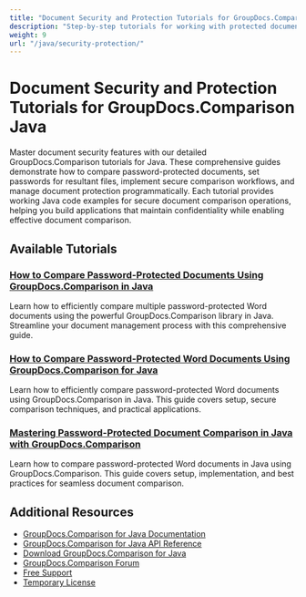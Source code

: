 ```yaml
---
title: "Document Security and Protection Tutorials for GroupDocs.Comparison Java"
description: "Step-by-step tutorials for working with protected documents and implementing security in comparison results with GroupDocs.Comparison for Java."
weight: 9
url: "/java/security-protection/"
---
```


# Document Security and Protection Tutorials for GroupDocs.Comparison Java

Master document security features with our detailed GroupDocs.Comparison tutorials for Java. These comprehensive guides demonstrate how to compare password-protected documents, set passwords for resultant files, implement secure comparison workflows, and manage document protection programmatically. Each tutorial provides working Java code examples for secure document comparison operations, helping you build applications that maintain confidentiality while enabling effective document comparison.

## Available Tutorials

### [How to Compare Password-Protected Documents Using GroupDocs.Comparison in Java](./compare-protected-docs-groupdocs-comparison-java/)
Learn how to efficiently compare multiple password-protected Word documents using the powerful GroupDocs.Comparison library in Java. Streamline your document management process with this comprehensive guide.

### [How to Compare Password-Protected Word Documents Using GroupDocs.Comparison for Java](./compare-password-protected-word-docs-groupdocs-java/)
Learn how to efficiently compare password-protected Word documents using GroupDocs.Comparison in Java. This guide covers setup, secure comparison techniques, and practical applications.

### [Mastering Password-Protected Document Comparison in Java with GroupDocs.Comparison](./java-groupdocs-compare-password-protected-docs/)
Learn how to compare password-protected Word documents in Java using GroupDocs.Comparison. This guide covers setup, implementation, and best practices for seamless document comparison.

## Additional Resources

- [GroupDocs.Comparison for Java Documentation](https://docs.groupdocs.com/comparison/java/)
- [GroupDocs.Comparison for Java API Reference](https://reference.groupdocs.com/comparison/java/)
- [Download GroupDocs.Comparison for Java](https://releases.groupdocs.com/comparison/java/)
- [GroupDocs.Comparison Forum](https://forum.groupdocs.com/c/comparison)
- [Free Support](https://forum.groupdocs.com/)
- [Temporary License](https://purchase.groupdocs.com/temporary-license/)
